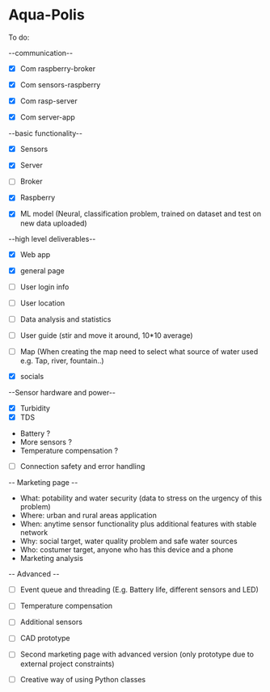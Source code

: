# Aqua-Polis

To do:

--communication--
- [x] Com raspberry-broker
- [x] Com sensors-raspberry
- [x] Com rasp-server
- [x] Com server-app


--basic functionality--
- [x] Sensors
- [x] Server
- [ ] Broker
- [x] Raspberry  
- [x] ML model (Neural, classification problem, trained on dataset and test on new data uploaded)


--high level deliverables--
- [x] Web app
- [x] general page
- [ ] User login info
- [ ] User location
- [ ] Data analysis and statistics
- [ ] User guide (stir and move it around, 10*10 average)
- [ ] Map (When creating the map need to select what source of water used e.g. Tap, river, fountain..)
- [x] socials


--Sensor hardware and power--
- [x] Turbidity
- [x] TDS
- Battery ?
- More sensors ?
- Temperature compensation ?
- [ ] Connection safety and error handling


-- Marketing page --
- What: potability and water security (data to stress on the urgency of this problem)
- Where: urban and rural areas application
- When: anytime sensor functionality plus additional features with stable network
- Why: social target, water quality problem and safe water sources
- Who: costumer target, anyone who has this device and a phone
- Marketing analysis

-- Advanced --
- [ ] Event queue and threading (E.g. Battery life, different sensors and LED)
- [ ] Temperature compensation
- [ ] Additional sensors
- [ ] CAD prototype
- [ ] Second marketing page with advanced version (only prototype due to external project constraints)
- [ ] Creative way of using Python classes

